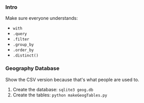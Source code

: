 ### Intro
Make sure everyone understands:

- `with`
- `.query`
- `.filter`
- `.group_by`
- `.order_by`
- `.distinct()`

### Geography Database

Show the CSV version because that's what people are used to.

1. Create the database: `sqlite3 geog.db`
2. Create the tables: `python makeGeogTables.py`

